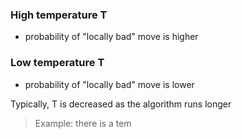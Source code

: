 ### High temperature T
- probability of "locally bad" move is higher
### Low temperature T
- probability of "locally bad" move is lower

Typically, T is decreased as the algorithm runs longer
> Example: there is a tem